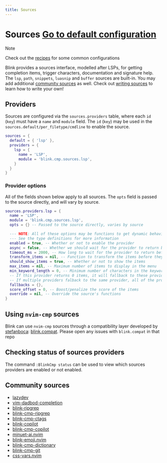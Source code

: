 ```yaml
---
title: Sources
---
```

# Sources <Badge type="info"><a href="./reference#sources">Go to default configuration</a></Badge>

> [!NOTE]
> Check out the [recipes](../recipes.md) for some common configurations

Blink provides a sources interface, modelled after LSPs, for getting completion items, trigger characters, documentation and signature help. The `lsp`, `path`, `snippets`, `luasnip` and `buffer` sources are built-in. You may add additional [community sources](#community-sources) as well. Check out [writing sources](../development/writing-sources.md) to learn how to write your own!

## Providers

Sources are configured via the `sources.providers` table, where each `id` (`key`) must have a `name` and `module` field. The `id` (`key`) may be used in the `sources.default/per_filetype/cmdline` to enable the source.

```lua
sources = {
  default = { 'lsp' },
  providers = {
    lsp = {
      name = 'LSP',
      module = 'blink.cmp.sources.lsp',
    }
  }
}
```

### Provider options

All of the fields shown below apply to all sources. The `opts` field is passed to the source directly, and will vary by source.

```lua
sources.providers.lsp = {
  name = 'LSP',
  module = 'blink.cmp.sources.lsp',
  opts = {} -- Passed to the source directly, varies by source

  --- NOTE: All of these options may be functions to get dynamic behavior
  --- See the type definitions for more information
  enabled = true, -- Whether or not to enable the provider
  async = false, -- Whether we should wait for the provider to return before showing the completions
  timeout_ms = 2000, -- How long to wait for the provider to return before showing completions and treating it as asynchronous
  transform_items = nil, -- Function to transform the items before they're returned
  should_show_items = true, -- Whether or not to show the items
  max_items = nil, -- Maximum number of items to display in the menu
  min_keyword_length = 0, -- Minimum number of characters in the keyword to trigger the provider
  -- If this provider returns 0 items, it will fallback to these providers.
  -- If multiple providers falback to the same provider, all of the providers must return 0 items for it to fallback
  fallbacks = {},
  score_offset = 0, -- Boost/penalize the score of the items
  override = nil, -- Override the source's functions
}
```

## Using `nvim-cmp` sources

Blink can use `nvim-cmp` sources through a compatibility layer developed by [stefanboca](https://github.com/stefanboca): [blink.compat](https://github.com/Saghen/blink.compat). Please open any issues with `blink.compat` in that repo

## Checking status of sources providers

The command `:BlinkCmp status` can be used to view which sources providers are enabled or not enabled.

## Community sources

- [lazydev](https://github.com/folke/lazydev.nvim)
- [vim-dadbod-completion](https://github.com/kristijanhusak/vim-dadbod-completion)
- [blink-ripgrep](https://github.com/mikavilpas/blink-ripgrep.nvim)
- [blink-cmp-ripgrep](https://github.com/niuiic/blink-cmp-rg.nvim)
- [blink-cmp-ctags](https://github.com/netmute/blink-cmp-ctags)
- [blink-copilot](https://github.com/fang2hou/blink-copilot)
- [blink-cmp-copilot](https://github.com/giuxtaposition/blink-cmp-copilot)
- [minuet-ai.nvim](https://github.com/milanglacier/minuet-ai.nvim)
- [blink-emoji.nvim](https://github.com/moyiz/blink-emoji.nvim)
- [blink-cmp-dictionary](https://github.com/Kaiser-Yang/blink-cmp-dictionary)
- [blink-cmp-git](https://github.com/Kaiser-Yang/blink-cmp-git)
- [css-vars.nvim](https://github.com/jdrupal-dev/css-vars.nvim)
